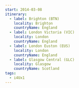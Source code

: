 ```yaml
---
start: 2014-03-08
itinerary:
  - label: Brighton (BTN)
    locality: Brighton
    countryName: England
  - label: London Victoria (VIC)
    locality: London
    countryName: England
  - label: London Euston (EUS)
    locality: London
    countryName: England
  - label: Glasgow Central (GLC)
    locality: Glasgow
    countryName: Scotland
tags:
  - i4Ux1
---
```

